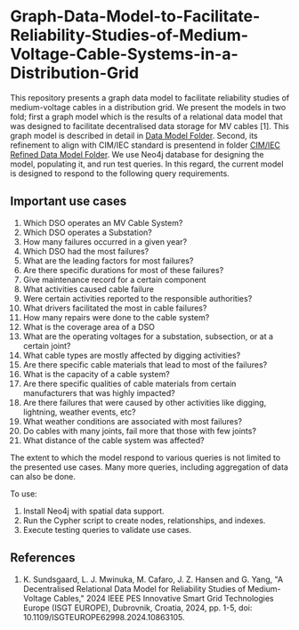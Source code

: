 # Graph-Data-Model-to-Facilitate-Reliability-Studies-of-Medium-Voltage-Cable-Systems-in-a-Distribution-Grid
This repository presents a graph data model to facilitate reliability studies of medium-voltage cables in a distribution grid. We present the models in two fold; first a graph model which is the results of a relational data model that was designed to facilitate decentralised data storage for MV cables [1]. This graph model is described in detail in [Data Model Folder](/01_Original_Graph_Model). Second, its refinement to align with CIM/IEC standard is presentend in folder [CIM/IEC Refined Data Model Folder](/02_Alignment_to_CIM_and_IEC_Standards). We use Neo4j database for designing the model, populating it, and run test queries. In this regard, the current model is designed to respond to the following query requirements.

## Important use cases
1.	Which DSO operates an MV Cable System?
2.	Which DSO operates a Substation?
3.	How many failures occurred in a given year?
4.	Which DSO had the most failures?
5.	What are the leading factors for most failures?
6.	Are there specific durations for most of these failures?
7.	Give maintenance record for a certain component
8.	What activities caused cable failure
9.	Were certain activities reported to the responsible authorities?
10.	What drivers facilitated the most in cable failures?
11.	How many repairs were done to the cable system?
12.	What is the coverage area of a DSO
13.	What are the operating voltages for a substation, subsection, or at a certain joint?
14.	What cable types are mostly affected by digging activities?
15.	Are there specific cable materials that lead to most of the failures?
16.	What is the capacity of a cable system?
17.	Are there specific qualities of cable materials from certain manufacturers that was highly impacted?
18.	Are there failures that were caused by other activities like digging, lightning, weather events, etc?
19.	What weather conditions are associated with most failures?
20.	Do cables with many joints, fail more that those with few joints?
21.	What distance of the cable system was affected?

The extent to which the model respond to various queries is not limited to the presented use cases. Many more queries, including aggregation of data can also be done.

To use:
1. Install Neo4j with spatial data support.
2. Run the Cypher script to create nodes, relationships, and indexes.
3. Execute testing queries to validate use cases.

## References
1. K. Sundsgaard, L. J. Mwinuka, M. Cafaro, J. Z. Hansen and G. Yang, "A Decentralised Relational Data Model for Reliability Studies of Medium-Voltage Cables," 2024 IEEE PES Innovative Smart Grid Technologies Europe (ISGT EUROPE), Dubrovnik, Croatia, 2024, pp. 1-5, doi: 10.1109/ISGTEUROPE62998.2024.10863105.





